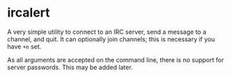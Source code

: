 # ircalert

A very simple utility to connect to an IRC server, send a message to a channel,
and quit. It can optionally join channels; this is necessary if you have `+n`
set.

As all arguments are accepted on the command line, there is no support for
server passwords. This may be added later.
